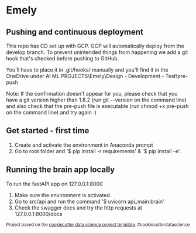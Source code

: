 Emely
==============================

## Pushing and continuous deployment

This repo has CD set up with GCP. GCP will automatically deploy from the develop branch.
To prevent unintended things from happening we add a git hook that's checked before pushing to GitHub.

You'll have to place it in .git/hooks/ manually and you'll find it in the OneDrive under AI ML PROJECTS\Emely\Design - Development - Test\pre-push

Note: If the confirmation doesn't appear for you, please check that you have a git version higher than 1.8.2 (run git --version on the command line) and also check that the pre-push file is executable (run chmod +x pre-push on the command line) and try again :)


## Get started - first time
1. Create and activate the environment in Anaconda prompt
2. Go to root folder and '$ pip install -r requirements' & '$ pip install -e'.

## Running the brain app locally
To run the fastAPI app on 127.0.0.1:8000
1. Make sure the environment is activated.
2. Go to src/api and run the command '$ uvicorn api_main:brain' 
3. Check the swagger docs and try the http requests at 127.0.0.1:8000/docs



<p><small>Project based on the <a target="_blank" href="https://drivendata.github.io/cookiecutter-data-science/">cookiecutter data science project template</a>. #cookiecutterdatascience</small></p>
